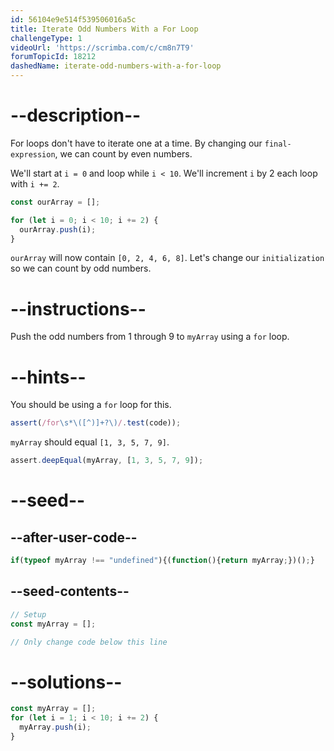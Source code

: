 ```yaml
---
id: 56104e9e514f539506016a5c
title: Iterate Odd Numbers With a For Loop
challengeType: 1
videoUrl: 'https://scrimba.com/c/cm8n7T9'
forumTopicId: 18212
dashedName: iterate-odd-numbers-with-a-for-loop
---
```


# --description--

For loops don't have to iterate one at a time. By changing our `final-expression`, we can count by even numbers.

We'll start at `i = 0` and loop while `i < 10`. We'll increment `i` by 2 each loop with `i += 2`.

```js
const ourArray = [];

for (let i = 0; i < 10; i += 2) {
  ourArray.push(i);
}
```

`ourArray` will now contain `[0, 2, 4, 6, 8]`. Let's change our `initialization` so we can count by odd numbers.

# --instructions--

Push the odd numbers from 1 through 9 to `myArray` using a `for` loop.

# --hints--

You should be using a `for` loop for this.

```js
assert(/for\s*\([^)]+?\)/.test(code));
```

`myArray` should equal `[1, 3, 5, 7, 9]`.

```js
assert.deepEqual(myArray, [1, 3, 5, 7, 9]);
```

# --seed--

## --after-user-code--

```js
if(typeof myArray !== "undefined"){(function(){return myArray;})();}
```

## --seed-contents--

```js
// Setup
const myArray = [];

// Only change code below this line

```

# --solutions--

```js
const myArray = [];
for (let i = 1; i < 10; i += 2) {
  myArray.push(i);
}
```